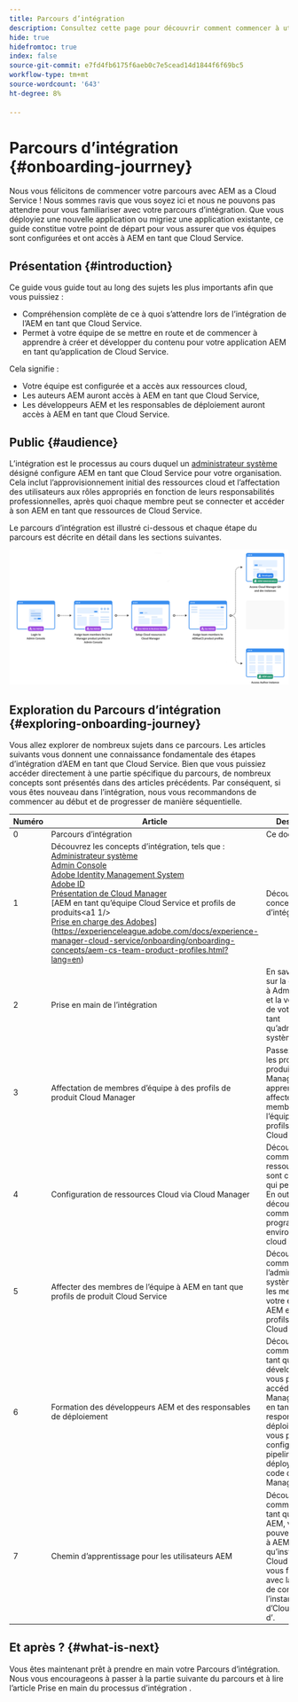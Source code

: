 ```yaml
---
title: Parcours d’intégration
description: Consultez cette page pour découvrir comment commencer à utiliser le parcours d’intégration
hide: true
hidefromtoc: true
index: false
source-git-commit: e7fd4fb6175f6aeb0c7e5cead14d1844f6f69bc5
workflow-type: tm+mt
source-wordcount: '643'
ht-degree: 8%

---
```


# Parcours d’intégration {#onboarding-jourrney}

Nous vous félicitons de commencer votre parcours avec AEM as a Cloud Service ! Nous sommes ravis que vous soyez ici et nous ne pouvons pas attendre pour vous familiariser avec votre parcours d’intégration. Que vous déployiez une nouvelle application ou migriez une application existante, ce guide constitue votre point de départ pour vous assurer que vos équipes sont configurées et ont accès à AEM en tant que Cloud Service.

## Présentation {#introduction}

Ce guide vous guide tout au long des sujets les plus importants afin que vous puissiez :

* Compréhension complète de ce à quoi s’attendre lors de l’intégration de l’AEM en tant que Cloud Service.
* Permet à votre équipe de se mettre en route et de commencer à apprendre à créer et développer du contenu pour votre application AEM en tant qu’application de Cloud Service.

Cela signifie :

* Votre équipe est configurée et a accès aux ressources cloud,
* Les auteurs AEM auront accès à AEM en tant que Cloud Service,
* Les développeurs AEM et les responsables de déploiement auront accès à AEM en tant que Cloud Service.


## Public {#audience}

L’intégration est le processus au cours duquel un [administrateur système](https://experienceleague.adobe.com/docs/experience-manager-cloud-service/onboarding/onboarding-concepts/system-administrator.html?lang=en) désigné configure AEM en tant que Cloud Service pour votre organisation. Cela inclut l’approvisionnement initial des ressources cloud et l’affectation des utilisateurs aux rôles appropriés en fonction de leurs responsabilités professionnelles, après quoi chaque membre peut se connecter et accéder à son AEM en tant que ressources de Cloud Service.

Le parcours d’intégration est illustré ci-dessous et chaque étape du parcours est décrite en détail dans les sections suivantes.

![](/help/onboarding/onboarding-journey/assets/onboarding-journey.png)

## Exploration du Parcours d’intégration {#exploring-onboarding-journey}

Vous allez explorer de nombreux sujets dans ce parcours. Les articles suivants vous donnent une connaissance fondamentale des étapes d’intégration d’AEM en tant que Cloud Service. Bien que vous puissiez accéder directement à une partie spécifique du parcours, de nombreux concepts sont présentés dans des articles précédents. Par conséquent, si vous êtes nouveau dans l’intégration, nous vous recommandons de commencer au début et de progresser de manière séquentielle.

| Numéro | Article | Description |
|---|---|---|
| 0 | Parcours d’intégration | Ce document |
| 1 | Découvrez les concepts d’intégration, tels que :<br>[Administrateur système](https://experienceleague.adobe.com/docs/experience-manager-cloud-service/onboarding/onboarding-concepts/system-administrator.html?lang=en)<br>[Admin Console](https://experienceleague.adobe.com/docs/experience-manager-cloud-service/onboarding/onboarding-concepts/admin-console.html?lang=en)<br>[Adobe Identity Management System](https://experienceleague.adobe.com/docs/experience-manager-cloud-service/onboarding/onboarding-concepts/ims.html?lang=en)<br>[Adobe ID](https://experienceleague.adobe.com/docs/experience-manager-cloud-service/onboarding/onboarding-concepts/adobe-id.html?lang=en)<br>[Présentation de Cloud Manager](https://experienceleague.adobe.com/docs/experience-manager-cloud-service/onboarding/onboarding-concepts/cloud-manager-introduction.html?lang=en)<br>[AEM en tant qu’équipe Cloud Service et profils de produits&lt;a1 1/><br>[Prise en charge des Adobes](https://experienceleague.adobe.com/docs/experience-manager-cloud-service/onboarding/onboarding-concepts/onboarding-help-resources.html?lang=en)](https://experienceleague.adobe.com/docs/experience-manager-cloud-service/onboarding/onboarding-concepts/aem-cs-team-product-profiles.html?lang=en) | Découvrez les concepts d’intégration. |
| 2 | Prise en main de l’intégration | En savoir plus sur la connexion à Admin Console et la vérification de votre profil en tant qu’administrateur système |
| 3 | Affectation de membres d’équipe à des profils de produit Cloud Manager | Passez en revue les profils de produit Cloud Manager et apprenez à affecter des membres de l’équipe aux profils de produit Cloud Manager. |
| 4 | Configuration de ressources Cloud via Cloud Manager | Découvrez comment vos ressources cloud sont créées et qui peut le faire. En outre, découvrez comment vos programmes et environnements cloud sont créés. |
| 5 | Affecter des membres de l’équipe à AEM en tant que profils de produit Cloud Service | Découvrez comment l’administrateur système assigne les membres de votre équipe à AEM en tant que profils de produit Cloud Service. |
| 6 | Formation des développeurs AEM et des responsables de déploiement | Découvrez comment, en tant que développeur, vous pouvez accéder à Cloud Manager Git et en tant que responsable de déploiement, vous pouvez configurer des pipelines et déployer du code dans Cloud Manager. |
| 7 | Chemin d’apprentissage pour les utilisateurs AEM | Découvrez comment, en tant qu’auteur AEM, vous pouvez accéder à AEM en tant qu’instance de Cloud Service et vous familiariser avec la création de contenu pour l’instance d’Cloud Service d’. |

## Et après ? {#what-is-next}

Vous êtes maintenant prêt à prendre en main votre Parcours d’intégration. Nous vous encourageons à passer à la partie suivante du parcours et à lire l’article Prise en main du processus d’intégration .